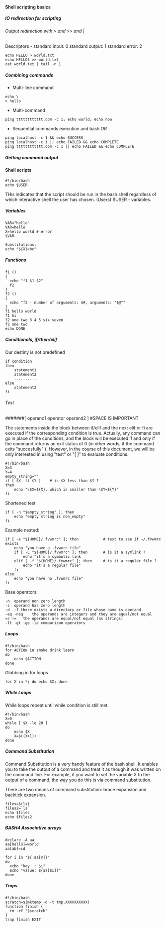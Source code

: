 #### Shell scripting basics
##### IO redirection for scripting 
###### Output redirection with > and >> and |
Descriptors - 
standard input: 0 
standard output: 1 
standard error: 2

```
echo HELLO > world.txt
echo HELLO3 >> world.txt
cat world.txt | tail -n 1
```

##### Combining commands
- Multi-line command
```
echo \
> hello
```
- Multi-command
```
ping tttttttttttt.com -c 1; echo world; echo now
```
- Sequential commands execution and bash _OR_
```
ping localhost -c 1 && echo SUCCESS
ping localhost -c 1 || echo FAILED && echo COMPLETE
ping tttttttttttt.com -c 1 || echo FAILED && echo COMPLETE
```

##### Getting command output 

#### Shell scripts 

```
#!/bin/bash
echo $USER
```

THis indicates that the script should be run in the bash shell regardless of which interactive shell the user has chosen. (Users)
$USER - variables. 

##### Variables
```
VAR="hello"
VAR=hello
X=hello world # error
$VAR

Substitutions:
echo "${X}abc"
```

##### Functions

```
f1 ()
{
  echo "f1 $1 $2"
  f2
}
f2 ()
{
  echo "f2 - number of arguments: $#, arguments: "$@""
}
f1 hello world
f1 hi
f2 one two 3 4 5 six seven
f2 one two
echo DONE
```

#####  Conditionals, if/then/elif

Our destiny is not predefined

```
if condition
then
	statement1
	statement2
	..........
else
	statement3
fi
```

###### Test
#######[ operand1 operator operand2 ] #SPACE IS IMPORTANT

The statements inside the block between if/elif and the next elif or fi are executed if the corresponding condition is true. Actually, any command can go in place of the conditions, and the block will be executed if and only if the command returns an exit status of 0 (in other words, if the command exits "succesfully" ). However, in the course of this document, we will be only interested in using "test" or "[ ]" to evaluate conditions.

```
#!/bin/bash
X=3
Y=4
empty_string=""
if [ $X -lt $Y ]	# is $X less than $Y ? 
then
	echo "\$X=${X}, which is smaller than \$Y=${Y}"
fi
```

Shortened test
```
if [ -n "$empty_string" ]; then
	echo "empty string is non_empty"
fi
```

Example nested: 
```
if [ -e "${HOME}/.fvwmrc" ]; then 			# test to see if ~/.fvwmrc exists
	echo "you have a .fvwmrc file"
	if [ -L "${HOME}/.fvwmrc" ]; then 		# is it a symlink ?
		echo "it's a symbolic link
	elif [ -f "${HOME}/.fvwmrc" ]; then 	# is it a regular file ?
		echo "it's a regular file"
	fi
else
	echo "you have no .fvwmrc file"
fi
```

Base operators:
```
-n	operand non zero length
-z	operand has zero length
-d	-f there exists a directory or file whose name is operand
-eq -neq	the operands are integers and they are equal/not equal
=/ !=	the operands are equal/not equal (as strings)
-lt -gt -ge -le	comparison operators
```


##### Loops

```
#!/bin/bash
for ACTION in smoke drink learn
do
	echo $ACTION
done
```

Globbing in for loops
```
for X in *; do echo $X; done
```


##### While Loops

While loops repeat until while condition is still met. 

```
#!/bin/bash
X=0
while [ $X -le 20 ]
do
	echo $X
	X=$((X+1))
done
```

##### Command Substitution

Command Substitution is a very handy feature of the bash shell. It enables you to take the output of a command and treat it as though it was written on the command line. For example, if you want to set the variable X to the output of a command, the way you do this is via command substitution.

There are two means of command substitution: brace expansion and backtick expansion.

```
files=$(ls)
files2=`ls`
echo $files
echo $files2
```

##### BASH4 Associative arrays
```
declare -A aa
aa[hello]=world
aa[ab]=cd

for i in "${!aa[@]}"
do
  echo "key  : $i"
  echo "value: ${aa[$i]}"
done
```

##### Traps
```
#!/bin/bash
scratch=$(mktemp -d -t tmp.XXXXXXXXXX)
function finish {
  rm -rf "$scratch"
}
trap finish EXIT
```